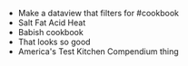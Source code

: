 - Make a dataview that filters for #cookbook
- Salt Fat Acid Heat
- Babish cookbook
- That looks so good
- America's Test Kitchen Compendium thing